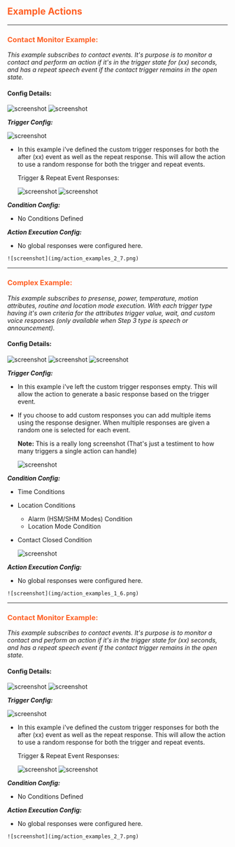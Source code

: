 ## <h2 style="color: #FF6025;">Example Actions</h2>

----
### <h3 style="color: #FF6025;">Contact Monitor Example:</h3>

*This example subscribes to contact events. It's purpose is to monitor a contact and perform an action if it's in the trigger state for (xx) seconds, and has a repeat speech event if the contact trigger remains in the open state.*

#### <h4>Config Details:</h4>

![screenshot](img/action_examples_2_1.png) ![screenshot](img/action_examples_2_2.png)

***Trigger Config:***

   ![screenshot](img/action_examples_2_4.png)

  - In this example i've defined the custom trigger responses for both the after (xx) event as well as the repeat response.  This will allow the action to use a random response for both the trigger and repeat events.

    Trigger & Repeat Event Responses:

    ![screenshot](img/action_examples_2_5.png) ![screenshot](img/action_examples_2_6.png)


***Condition Config:***

  - No Conditions Defined

***Action Execution Config:***

   - No global responses were configured here.

    ![screenshot](img/action_examples_2_7.png)


----
### <h3 style="color: #FF6025;">Complex Example:</h3>

*This example subscribes to presense, power, temperature, motion attributes, routine and location mode execution. With each trigger type having it's own criteria for the attributes trigger value, wait, and custom voice responses (only available when Step 3 type is speech or announcement).*

#### <h4>Config Details:</h4>

![screenshot](img/action_examples_1_1.png) ![screenshot](img/action_examples_1_2.png) ![screenshot](img/action_examples_1_3.png)

***Trigger Config:***

- In this example i've left the custom trigger responses empty.  This will allow the action to generate a basic response based on the trigger event.
- If you choose to add custom responses you can add multiple items using the response designer.  When multiple responses are given a random one is selected for each event.

    **Note:** This is a really long screenshot (That's just a testiment to how many triggers a single action can handle)

    ![screenshot](img/action_examples_1_4.png)

***Condition Config:***

  - Time Conditions
  - Location Conditions
    - Alarm (HSM/SHM Modes) Condition
    - Location Mode Condition
  - Contact Closed Condition

    ![screenshot](img/action_examples_1_6.png)

***Action Execution Config:***

   - No global responses were configured here.

    ![screenshot](img/action_examples_1_6.png)


----
### <h3 style="color: #FF6025;">Contact Monitor Example:</h3>

*This example subscribes to contact events. It's purpose is to monitor a contact and perform an action if it's in the trigger state for (xx) seconds, and has a repeat speech event if the contact trigger remains in the open state.*

#### <h4>Config Details:</h4>

![screenshot](img/action_examples_2_1.png) ![screenshot](img/action_examples_2_2.png)

***Trigger Config:***

   ![screenshot](img/action_examples_2_4.png)

  - In this example i've defined the custom trigger responses for both the after (xx) event as well as the repeat response.  This will allow the action to use a random response for both the trigger and repeat events.

    Trigger & Repeat Event Responses:

    ![screenshot](img/action_examples_2_5.png) ![screenshot](img/action_examples_2_6.png)


***Condition Config:***

  - No Conditions Defined

***Action Execution Config:***

   - No global responses were configured here.

    ![screenshot](img/action_examples_2_7.png)

